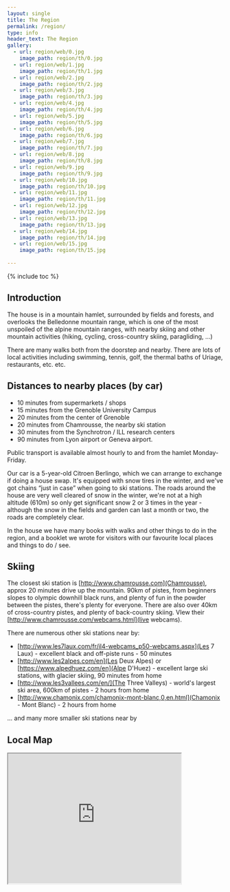 ```yaml
---
layout: single
title: The Region
permalink: /region/
type: info
header_text: The Region
gallery:
  - url: region/web/0.jpg
    image_path: region/th/0.jpg
  - url: region/web/1.jpg
    image_path: region/th/1.jpg
  - url: region/web/2.jpg
    image_path: region/th/2.jpg
  - url: region/web/3.jpg
    image_path: region/th/3.jpg
  - url: region/web/4.jpg
    image_path: region/th/4.jpg
  - url: region/web/5.jpg
    image_path: region/th/5.jpg
  - url: region/web/6.jpg
    image_path: region/th/6.jpg
  - url: region/web/7.jpg
    image_path: region/th/7.jpg
  - url: region/web/8.jpg
    image_path: region/th/8.jpg
  - url: region/web/9.jpg
    image_path: region/th/9.jpg
  - url: region/web/10.jpg
    image_path: region/th/10.jpg
  - url: region/web/11.jpg
    image_path: region/th/11.jpg
  - url: region/web/12.jpg
    image_path: region/th/12.jpg
  - url: region/web/13.jpg
    image_path: region/th/13.jpg
  - url: region/web/14.jpg
    image_path: region/th/14.jpg
  - url: region/web/15.jpg
    image_path: region/th/15.jpg
  
---
```


{% include toc %}

## Introduction

The house is in a mountain hamlet, surrounded by fields and forests,
and overlooks the Belledonne mountain range, which is one of the most
unspoiled of the alpine mountain ranges, with nearby skiing and other
mountain activities (hiking, cycling, cross-country skiing,
paragliding, ...)

There are many walks both from the doorstep and nearby. There are lots
of local activities including swimming, tennis, golf, the thermal
baths of Uriage, restaurants, etc. etc.

## Distances to nearby places (by car)

* 10 minutes from supermarkets / shops
* 15 minutes from the Grenoble University Campus
* 20 minutes from the center of Grenoble
* 20 minutes  from Chamrousse, the nearby ski station
* 30 minutes from the Synchrotron / ILL research centers
* 90 minutes from Lyon airport or Geneva airport.

Public transport is available almost hourly to and from
the hamlet Monday-Friday.

Our car is a 5-year-old Citroen Berlingo, which we can arrange to
exchange if doing a house swap. It's equipped with snow tires in the
winter, and we've got chains “just in case” when going to ski
stations. The roads around the house are very well cleared of snow in
the winter, we're not at a high altitude (610m) so only get significant snow
2 or 3 times in the year - although the snow in the fields and garden
can last a month or two, the roads are completely clear.

In the house we have many books with walks and other things to
do in the region, and a booklet we wrote for visitors with our
favourite local places and things to do / see. 

## Skiing

The closest ski station is [http://www.chamrousse.com](Chamrousse),
approx 20 minutes drive up the mountain. 90km of pistes, from
beginners slopes to olympic downhill black runs, and plenty of fun in
the powder between the pistes, there's plenty for everyone. There are
also over 40km of cross-country pistes, and plenty of back-country
skiing. VIew their [http://www.chamrousse.com/webcams.html](live
webcams).

There are numerous other ski stations near by:

* [http://www.les7laux.com/fr/il4-webcams_p50-webcams.aspx](Les 7
Laux)  - excellent black and off-piste runs - 50 minutes
* [http://www.les2alpes.com/en](Les Deux Alpes) or
  [https://www.alpedhuez.com/en](Alpe D'Huez) - excellent large ski
  stations, with glacier skiing, 90 minutes from home
* [http://www.les3vallees.com/en/](The Three Valleys) - world's largest
ski area, 600km of pistes - 2 hours from home
* [http://www.chamonix.com/chamonix-mont-blanc,0,en.html](Chamonix -
Mont Blanc) - 2 hours from home

... and many more smaller ski stations near by



<!--

## Gallery

{% include base_path %}

{% include gallery %}

-->

## Local Map

<div style='position: relative; width: 80%; height: 0px; padding-bottom: 120%;'>
<iframe style='position: absolute; left: 0px; top: 0px; width: 100%; height: 50%'
src="https://www.google.com/maps/d/u/0/embed?mid=1ZZIJMKaIUID-UTQIY4YKOPQcZ8A">
</iframe>
</div>
